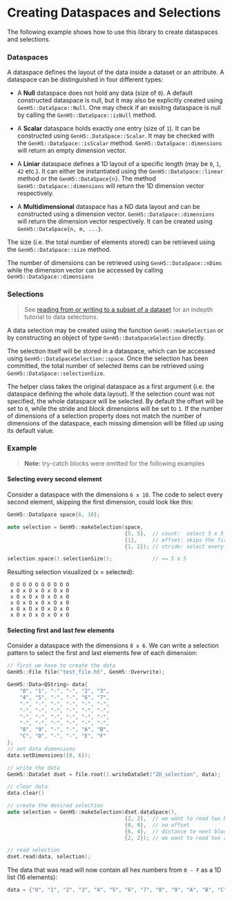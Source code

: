 # Creating Dataspaces and Selections

The following example shows how to use this library to create dataspaces and selections.


### Dataspaces

A dataspace defines the layout of the data inside a dataset or an attribute. A dataspace can be distinguished in four different types:

- A **Null** dataspace does not hold any data (size of `0`). 
  A default constructed dataspace is null, but it may also be explicitly created using `GenH5::DataSpace::Null`. 
  One may check if an exisitng dataspace is null by calling the `GenH5::DataSpace::isNull` method. 

- A **Scalar** dataspace holds exactly one entry (size of `1`).
  It can be constructed using `GenH5:.DataSpace::Scalar`. 
  It may be checked with the `GenH5::DataSpace::isScalar` method. 
  `GenH5::DataSpace::dimensions` will return an empty dimension vector.

- A **Liniar** dataspace defines a 1D layout of a specific length (may be `0`, `1`, `42` etc.).
  It can either be instantiated using the `GenH5::DataSpace::linear` method or the `GenH5::DataSpace{n}`. 
  The method `GenH5::DataSpace::dimensions` will return the 1D dimension vector respectively.

- A **Multidimensional** dataspace has a ND data layout and can be constructed using a dimension vector. 
  `GenH5::DataSpace::dimensions` will return the dimension vector respectively. It can be created using `GenH5::DataSpace{n, m, ...}`. 
  
The size (i.e. the total number of elements stored) can be retrieved using the `GenH5::DataSpace::size` method. 

The number of dimensions can be retrieved using `GenH5::DataSpace::nDims` while the dimension vector can be accessed by calling `GenH5::DataSpace::dimensions`

### Selections

> See [reading from or writing to a subset of a dataset](https://portal.hdfgroup.org/display/HDF5/Reading+From+or+Writing+To+a+Subset+of+a+Dataset) for an indepth tutorial to data selections.

A data selection may be created using the function `GenH5::makeSelection` or by constructing an object of type `GenH5::DataSpaceSelection` directly. 

The selection itself will be stored in a dataspace, which can be accessed using `GenH5::DataSpaceSelection::space`. 
Once the selection has been committed, the total number of selected items can be retrieved using `GenH5::DataSpace::selectionSize`.

The helper class takes the original dataspace as a first argument (i.e. the dataspace defining the whole data layout).
If the selection count was not specified, the whole dataspace will be selected. 
By default the offset will be set to `0`, while the stride and block dimensions will be set to `1`.
If the number of dimensions of a selection property does not match the number of dimensions of the dataspace, each missing dimension will be filled up using its default value.

### Example

> **Note:** try-catch blocks were omitted for the following examples

#### Selecting every second element

Consider a dataspace with the dimensions `6 x 10`. The code to select every second element, skipping the first dimension, could look like this:

```cpp
GenH5::DataSpace space{6, 10};

auto selection = GenH5::makeSelection(space, 
                                      {5, 5},  // count:  select 5 x 5 elements 
                                      {1},     // offset: skips the first dimension (same as {1, 0})
                                      {1, 2}); // stride: select every second element in the second dimension

selection.space().selectionSize();             // == 5 x 5
```
Resulting selection visualized (x = selected):

```
 O O O O O O O O O O
 x O x O x O x O x O
 x O x O x O x O x O
 x O x O x O x O x O
 x O x O x O x O x O
 x O x O x O x O x O
```

#### Selecting first and last few elements

Consider a dataspace with the dimensions `8 x 6`. 
We can write a selection pattern to select the first and last elements few of each dimension:

```cpp
// first we have to create the data
GenH5::File file("test_file.h5", GenH5::Overwrite);

GenH5::Data<QString> data{
	"0", "1", "-", "-", "2", "3",
	"4", "5", "-", "-", "6", "7",
	"-", "-", "-", "-", "-", "-",
	"-", "-", "-", "-", "-", "-",
	"-", "-", "-", "-", "-", "-",
	"-", "-", "-", "-", "-", "-",
	"8", "9", "-", "-", "A", "B",
	"C", "D", "-", "-", "E", "F"
};
// set data dimensions
data.setDimensions({8, 6});

// write the data
GenH5::DataSet dset = file.root().writeDataSet("2D_selection", data);

// clear data
data.clear()

// create the desired selection
auto selection = GenH5::makeSelection(dset.dataSpace(), 
                                      {2, 2},  // we want to read two blocks of each dimension
                                      {0, 0},  // no offset
                                      {6, 4},  // distance to next block
                                      {2, 2}); // we want to read two rows and columns

// read selection
dset.read(data, selection); 
```

The data that was read will now contain all hex numbers from `0 - F` as a 1D list (16 elements):

```cpp
data = {"0", "1", "2", "3", "4", "5", "6", "7", "8", "9", "A", "B", "C", "D", "E", "F"}
```
